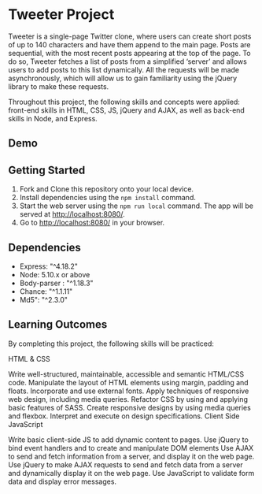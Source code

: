 # Tweeter Project


Tweeter is a single-page Twitter clone, where users can create short posts of up to 140 characters and have them append to the main page. Posts are sequential, with the most recent posts appearing at the top of the page. To do so, Tweeter fetches a list of posts from a simplified ‘server’ and allows users to add posts to this list dynamically. All the requests will be made asynchronously, which will allow us to gain familiarity using the jQuery library to make these requests.

Throughout this project, the following skills and concepts were applied: front-end skills in HTML, CSS, JS, jQuery and AJAX,  as well as back-end skills in Node, and Express.

## Demo


## Getting Started

1. Fork and Clone this repository onto your local device.
2. Install dependencies using the `npm install` command.
3. Start the web server using the `npm run local` command. The app will be served at <http://localhost:8080/>.
4. Go to <http://localhost:8080/> in your browser.

## Dependencies

- Express: "^4.18.2"
- Node: 5.10.x or above
- Body-parser : "^1.18.3"
- Chance: "^1.1.11"
- Md5": "^2.3.0"

## Learning Outcomes
By completing this project, the following skills will be practiced:

HTML & CSS

Write well-structured, maintainable, accessible and semantic HTML/CSS code.
Manipulate the layout of HTML elements using margin, padding and floats.
Incorporate and use external fonts.
Apply techniques of responsive web design, including media queries.
Refactor CSS by using and applying basic features of SASS.
Create responsive designs by using media queries and flexbox.
Interpret and execute on design specifications.
Client Side JavaScript

Write basic client-side JS to add dynamic content to pages.
Use jQuery to bind event handlers and to create and manipulate DOM elements
Use AJAX to send and fetch information from a server, and display it on the web page.
Use jQuery to make AJAX requests to send and fetch data from a server and dynamically display it on the web page.
Use JavaScript to validate form data and display error messages.
    
